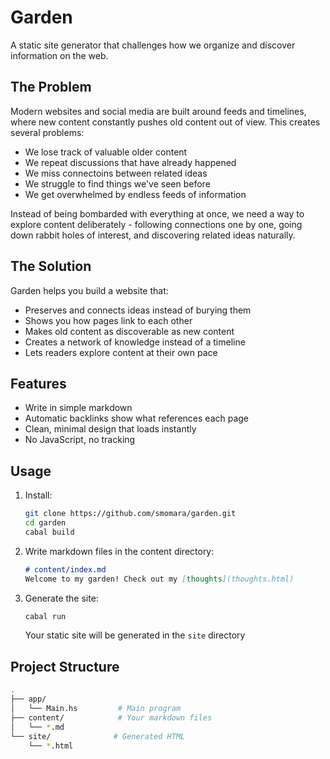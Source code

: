 # Garden

A static site generator that challenges how we organize and
discover information on the web.

## The Problem

Modern websites and social media are built around feeds and timelines,
where new content constantly pushes old content out of view.
This creates several problems:

* We lose track of valuable older content
* We repeat discussions that have already happened
* We miss connectoins between related ideas
* We struggle to find things we've seen before
* We get overwhelmed by endless feeds of information

Instead of being bombarded with everything at once,
we need a way to explore content deliberately -
following connections one by one,
going down rabbit holes of interest,
and discovering related ideas naturally.

## The Solution

Garden helps you build a website that:

* Preserves and connects ideas instead of burying them
* Shows you how pages link to each other
* Makes old content as discoverable as new content
* Creates a network of knowledge instead of a timeline
* Lets readers explore content at their own pace

## Features

* Write in simple markdown
* Automatic backlinks show what references each page
* Clean, minimal design that loads instantly
* No JavaScript, no tracking

## Usage

1. Install:

    ```bash
    git clone https://github.com/smomara/garden.git
    cd garden
    cabal build
    ```

2. Write markdown files in the content directory:

    ```markdown
    # content/index.md
    Welcome to my garden! Check out my [thoughts](thoughts.html)
    ```

3. Generate the site:

    ```bash
    cabal run
    ```

    Your static site will be generated in the `site` directory

## Project Structure

```bash
.
├── app/
│   └── Main.hs         # Main program
├── content/            # Your markdown files
│   └── *.md
└── site/              # Generated HTML
    └── *.html
```
